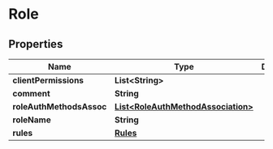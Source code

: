 

# Role

## Properties

Name | Type | Description | Notes
------------ | ------------- | ------------- | -------------
**clientPermissions** | **List&lt;String&gt;** |  |  [optional]
**comment** | **String** |  |  [optional]
**roleAuthMethodsAssoc** | [**List&lt;RoleAuthMethodAssociation&gt;**](RoleAuthMethodAssociation.md) |  |  [optional]
**roleName** | **String** |  |  [optional]
**rules** | [**Rules**](Rules.md) |  |  [optional]



